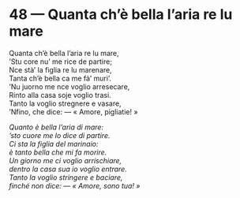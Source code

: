 # 48 — Quanta ch’è bella l’aria re lu mare

Quanta ch’è bella l’aria re lu mare,  
’Stu core nu’ me rice de partire;  
Nce stà’ la figlia re lu marenare,  
Tanta ch’è bella ca me fà’ muri’.  
’Nu juorno me nce voglio arresecare,  
Rinto alla casa soje voglio trasi.  
Tanto la voglio stregnere e vasare,  
’Nfino, che dice: — « Amore, pigliatie! »

_Quanto è bella l’aria di mare:  
’sto cuore me lo dice di partire.  
Ci sta la figlia del marinaio:  
è tanto bella che mi fa morire.  
Un giorno me ci voglio arrischiare,  
dentro la casa sua io voglio entrare.  
Tanto la voglio stringere e baciare,  
finché non dice: — « Amore, sono tua! »_

